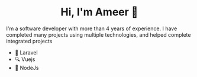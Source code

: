<h1 align="center">Hi, I'm Ameer 👋</h1>
<p align="center">
   
  </p>
  


I'm a software developer with more than 4 years of experience. I have completed many projects using multiple technologies, and helped complete integrated projects

- 🔭 Laravel
- 🔍 Vuejs
- 💬 NodeJs
